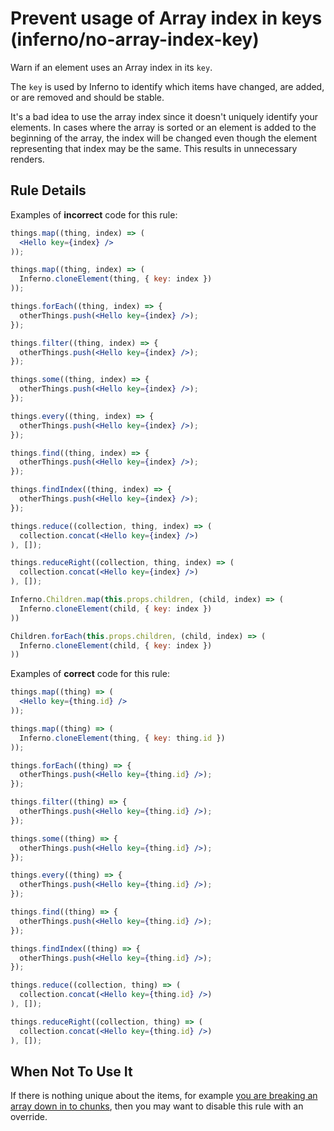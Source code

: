 # Prevent usage of Array index in keys (inferno/no-array-index-key)

Warn if an element uses an Array index in its `key`.

The `key` is used by Inferno to identify which items have changed, are added, or are removed and should be stable.

It's a bad idea to use the array index since it doesn't uniquely identify your elements. In cases where the array is sorted or an element is added to the beginning of the array, the index will be changed even though the element representing that index may be the same. This results in unnecessary renders.

## Rule Details

Examples of **incorrect** code for this rule:

```jsx
things.map((thing, index) => (
  <Hello key={index} />
));

things.map((thing, index) => (
  Inferno.cloneElement(thing, { key: index })
));

things.forEach((thing, index) => {
  otherThings.push(<Hello key={index} />);
});

things.filter((thing, index) => {
  otherThings.push(<Hello key={index} />);
});

things.some((thing, index) => {
  otherThings.push(<Hello key={index} />);
});

things.every((thing, index) => {
  otherThings.push(<Hello key={index} />);
});

things.find((thing, index) => {
  otherThings.push(<Hello key={index} />);
});

things.findIndex((thing, index) => {
  otherThings.push(<Hello key={index} />);
});

things.reduce((collection, thing, index) => (
  collection.concat(<Hello key={index} />)
), []);

things.reduceRight((collection, thing, index) => (
  collection.concat(<Hello key={index} />)
), []);

Inferno.Children.map(this.props.children, (child, index) => (
  Inferno.cloneElement(child, { key: index })
))

Children.forEach(this.props.children, (child, index) => (
  Inferno.cloneElement(child, { key: index })
))
```

Examples of **correct** code for this rule:

```jsx
things.map((thing) => (
  <Hello key={thing.id} />
));

things.map((thing) => (
  Inferno.cloneElement(thing, { key: thing.id })
));

things.forEach((thing) => {
  otherThings.push(<Hello key={thing.id} />);
});

things.filter((thing) => {
  otherThings.push(<Hello key={thing.id} />);
});

things.some((thing) => {
  otherThings.push(<Hello key={thing.id} />);
});

things.every((thing) => {
  otherThings.push(<Hello key={thing.id} />);
});

things.find((thing) => {
  otherThings.push(<Hello key={thing.id} />);
});

things.findIndex((thing) => {
  otherThings.push(<Hello key={thing.id} />);
});

things.reduce((collection, thing) => (
  collection.concat(<Hello key={thing.id} />)
), []);

things.reduceRight((collection, thing) => (
  collection.concat(<Hello key={thing.id} />)
), []);
```

## When Not To Use It

If there is nothing unique about the items, for example [you are breaking an array down in to chunks](https://github.com/jsx-eslint/eslint-plugin-react/issues/1123), then you may want to disable this rule with an override.
